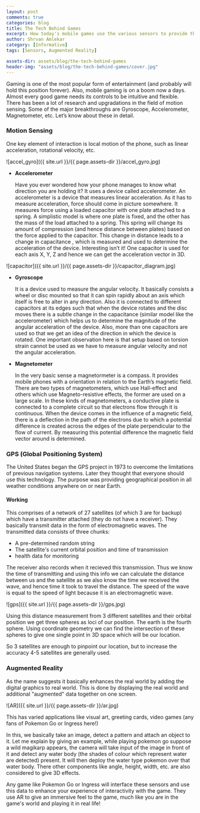 ```yaml
---
layout: post
comments: true
categories: blog
title: The Tech Behind Games
excerpt: How today's mobile games use the various sensors to provide the ultimate gaming experience!
author: Shrvan Amlekar
category: [Informative]
tags: [Sensors, Augmented Reality]

assets-dir: assets/blog/the-tech-behind-games
header-img: "assets/blog/the-tech-behind-games/cover.jpg"
---
```


Gaming is one of the most popular form of entertainment (and probably will hold this position forever).
Also, mobile gaming is on a boom now a days. Almost every good game needs its controls to be intuitive and flexible. 
There has been a lot of research and upgradations in the field of motion sensing.
Some of the major breakthroughs are Gyroscope, Accelerometer, Magnetometer, etc. Let’s know about these in detail.

### Motion Sensing

One key element of interaction is local motion of the phone, such as linear acceleration, rotational velocity, etc.

![accel_gyro]({{ site.url }}/{{ page.assets-dir }}/accel_gyro.jpg)

 - **Accelerometer**

   Have you ever wondered how your phone manages to know what direction you are holding it?
   It uses a device called accelerometer. An accelerometer is a device that measures linear acceleration.
   As it has to measure acceleration, force should come in picture somewhere.
   It measures force using a loaded capacitor with one plate attached to a spring.
   A simplistic model is where one plate is fixed, and the other has the mass of the load attached to a spring.
   This spring will change its amount of compression (and hence distance between plates) based on the force
   applied to the capacitor. This change in distance leads to a change in capacitance
   , which is measured and used to determine the acceleration of the device. Interesting isn’t it!
   One capacitor is used for each axis X, Y, Z and hence we can get the acceleration
   vector in 3D.

![capacitor]({{ site.url }}/{{ page.assets-dir }}/capacitor_diagram.jpg)

 - **Gyroscope** 

   It is a device used to measure the angular velocity.
   It basically consists a wheel or disc mounted so that it can spin rapidly
   about an axis which itself is free to alter in any direction.
   Also it is connected to different capacitors at its edges such that when the
   device rotates and the disc moves there is a subtle change in the capacitance
   (similar model like the accelerometer) which helps us to determine the
   magnitude of the angular acceleration of the device.
   Also, more than one capacitors are used so that we get an idea of the
   direction in which the device is rotated.
   One important observation here is that setup based on torsion strain cannot
   be used as we have to measure angular velocity and not the angular acceleration.

 - **Magnetometer**

   In the very basic sense a magnetormeter is a compass. 
   It provides mobile phones with a orientation in relation to the Earth’s magnetic field.
   There are two types of magnetometers, which use Hall-effect and others which
   use Magneto-resistive effects, the former are used on a large scale.
   In these kinds of magnetometers, a conductive plate is connected to a
   complete circuit so that electrons flow through it is continuous.
   When the device comes in the influence of a magnetic field, there is a deflection
   in the path of the electrons due to which a potential difference is created
   across the edges of the plate perpendicular to the flow of current.
   By measuring this potential difference the magnetic field vector around is determined.

### GPS (Global Positioning System)

The United States began the GPS project in 1973 to overcome the limitations of
previous navigation systems. Later they thought that everyone should use this technology.
The purpose was providing geographical position in all weather conditions anywhere on or near Earth.

#### Working

This comprises of a network of 27 satellites (of which 3 are for backup)
which have a transmitter attached (they do not have a receiver).
They basically transmit data in the form of electromagnetic waves.
The transmitted data consists of three chunks:
 
 - A pre-determined random string
 - The satellite's current orbital position and time of transmission
 - health data for monitoring

The receiver also records when it recieved this transmission.
Thus we know the time of transmitting and using this info we can calculate the
distance between us and the satellite as we also know the time we received the wave,
and hence time it took to travel the distance. The speed of the wave is equal
to the speed of light because it is an electromagnetic wave.

![gps]({{ site.url }}/{{ page.assets-dir }}/gps.jpg)

Using this distance measurement from 3 different satellites and their orbital position
we get three spheres as loci of our position. The earth is the fourth sphere. Using coordinate geometry
we can find the intersection of these spheres to give one single point in 3D space
which will be our location.

So 3 satellites are enough to pinpoint our location, but to increase the accuracy 4-5 satellites are generally used.

### Augmented Reality

As the name suggests it basically enhances the real world by adding the digital
graphics to real world. This is done by displaying the real world and additional
"augmented" data together on one screen.

![AR]({{ site.url }}/{{ page.assets-dir }}/ar.jpg)

This has varied applications like visual art, greeting cards, video games
(any fans of Pokemon Go or Ingress here!)

In this, we basically take an image, detect a pattern and attach an object to it.
Let me explain by giving an example, while playing pokemon go suppose a wild magikarp appears,
the camera will take input of the image in front of it and detect any water body
(the shades of colour which represent water are detected) present.
It will then deploy the water type pokemon over that water body.
There other components like angle, height, width, etc. are also considered to give 3D effects.

Any game like Pokemon Go or Ingress will interface these sensors and use this
data to enhance your experience of interactivity with the game. They use AR
to give an immersive feel to the game, much like you are in the game's world
and playing it in real life!
